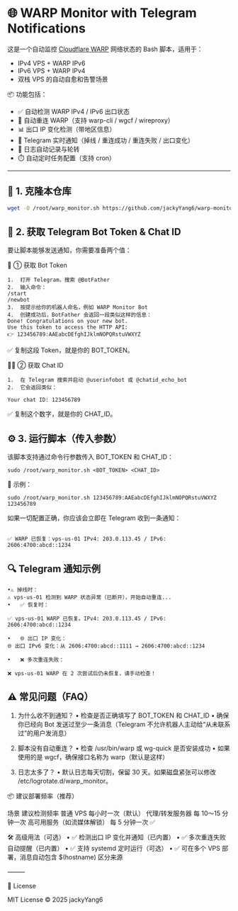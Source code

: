 # 🌐 WARP Monitor with Telegram Notifications

这是一个自动监控 [Cloudflare WARP](https://1.1.1.1/) 网络状态的 Bash 脚本，适用于：

- IPv4 VPS + WARP IPv6  
- IPv6 VPS + WARP IPv4  
- 双栈 VPS 的自动自愈和告警场景  

📦 功能包括：

- ✅ 自动检测 WARP IPv4 / IPv6 出口状态  
- 🔁 自动重连 WARP（支持 warp-cli / wgcf / wireproxy）  
- 📊 出口 IP 变化检测（带地区信息）  
- 📲 Telegram 实时通知（掉线 / 重连成功 / 重连失败 / 出口变化）  
- 📜 日志自动记录与轮转  
- ⏱️ 自动定时任务配置（支持 cron）  

---

## 🚀 1. 克隆本仓库

```bash
wget -O /root/warp_monitor.sh https://github.com/jackyYang6/warp-monitor-with-telegram-info/blob/main/warp-monitor.sh && chmod +x /root/warp_monitor.sh
```

## 📲 2. 获取 Telegram Bot Token & Chat ID

要让脚本能够发送通知，你需要准备两个值：

🧠 ① 获取 Bot Token
```
1.	打开 Telegram，搜索 @BotFather  
2.	输入命令：  
/start
/newbot
3.	按提示给你的机器人命名，例如 WARP Monitor Bot  
4.	创建成功后，BotFather 会返回一段类似这样的信息：
Done! Congratulations on your new bot.
Use this token to access the HTTP API:
👉 123456789:AAEabcDEfghIJklmNOPQRstuVWXYZ
```
✅ 复制这段 Token，就是你的 BOT_TOKEN。

🧑‍💻 ② 获取 Chat ID
```
1.	在 Telegram 搜索并启动 @userinfobot 或 @chatid_echo_bot
2.	它会返回类似：

Your chat ID: 123456789
```
✅ 复制这个数字，就是你的 CHAT_ID。


## ⚙️ 3. 运行脚本（传入参数）

该脚本支持通过命令行参数传入 BOT_TOKEN 和 CHAT_ID：

```
sudo /root/warp_monitor.sh <BOT_TOKEN> <CHAT_ID>
```

📌 示例：
```
sudo /root/warp_monitor.sh 123456789:AAEabcDEfghIJklmNOPQRstuVWXYZ 123456789
```
如果一切配置正确，你应该会立即在 Telegram 收到一条通知：
```

✅ WARP 已恢复：vps-us-01 IPv4: 203.0.113.45 / IPv6: 2606:4700:abcd::1234
```


## 🔍 Telegram 通知示例
```
•⚠️ 掉线时：
⚠️ vps-us-01 检测到 WARP 状态异常（已断开），开始自动重连...
•	✅ 恢复时：

✅ vps-us-01 WARP 已恢复。IPv4: 203.0.113.45 / IPv6: 2606:4700:abcd::1234

•	🌐 出口 IP 变化：
🌐 出口 IPv6 变化：从 2606:4700:abcd::1111 → 2606:4700:abcd::1234

•	❌ 多次重连失败：

❌ vps-us-01 WARP 在 2 次尝试后仍未恢复，请手动检查！
```

## ⚠️ 常见问题（FAQ）

1. 为什么收不到通知？
	•	检查是否正确填写了 BOT_TOKEN 和 CHAT_ID
	•	确保你已经向 Bot 发送过至少一条消息（Telegram 不允许机器人主动给“从未联系过”的用户发消息）

2. 脚本没有自动重连？
	•	检查 /usr/bin/warp 或 wg-quick 是否安装成功
	•	如果使用的是 wgcf，确保接口名称为 warp（默认是这样）

3. 日志太多了？
	•	默认日志每天切割，保留 30 天。如果磁盘紧张可以修改 /etc/logrotate.d/warp_monitor。


📦 建议部署频率（推荐）

场景	建议检测频率
普通 VPS	每小时一次（默认）
代理/转发服务器	每 10～15 分钟一次
高可用服务（如流媒体解锁）	每 5 分钟一次 ✅


🛠️ 高级用法（可选）
	•	✅ 检测出口 IP 变化并通知（已内置）
	•	✅ 多次重连失败自动提醒（已内置）
	•	✅ 支持 systemd 定时运行（可选）
	•	✅ 可在多个 VPS 部署，消息自动包含 $(hostname) 区分来源

⸻

📜 License

MIT License © 2025 jackyYang6
